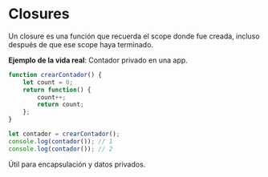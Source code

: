 # Closures

Un closure es una función que recuerda el scope donde fue creada, incluso después de que ese scope haya terminado.

**Ejemplo de la vida real**: Contador privado en una app.

```javascript
function crearContador() {
    let count = 0;
    return function() {
        count++;
        return count;
    };
}

let contador = crearContador();
console.log(contador()); // 1
console.log(contador()); // 2
```

Útil para encapsulación y datos privados.